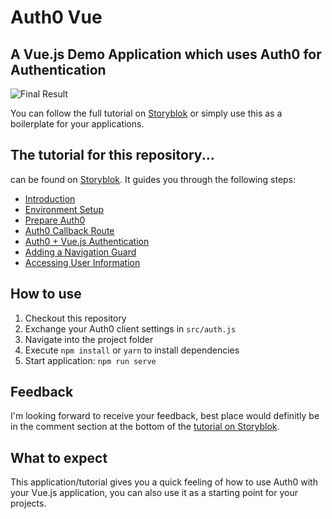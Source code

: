# Auth0 Vue

## A Vue.js Demo Application which uses Auth0 for Authentication

![Final Result](https://img.storyblok.com/8hXRKaQfX1jUBSk8jcul2xZdBZM=/957x0/f/39898/2466x1760/dab8c6f648/final-result.png)

You can follow the full tutorial on [Storyblok](https://www.storyblok.com/tp/how-to-auth0-vuejs-authentication) or simply use this as a boilerplate for your applications. 

## The tutorial for this repository...

can be found on [Storyblok](https://www.storyblok.com/tp/how-to-auth0-vuejs-authentication). It guides you through the following steps:

- [Introduction](https://www.storyblok.com/tp/how-to-auth0-vuejs-authentication)
- [Environment Setup](https://www.storyblok.com/tp/how-to-auth0-vuejs-authentication#environment-setup)
- [Prepare Auth0](https://www.storyblok.com/tp/how-to-auth0-vuejs-authentication#prepare-auth0)
- [Auth0 Callback Route](https://www.storyblok.com/tp/how-to-auth0-vuejs-authentication#auth0-callback-route)
- [Auth0 + Vue.js Authentication](https://www.storyblok.com/tp/how-to-auth0-vuejs-authentication#setup-auth0--vuejs-auth-plugin)
- [Adding a Navigation Guard](https://www.storyblok.com/tp/how-to-auth0-vuejs-authentication#adding-a-navigation-guard)
- [Accessing User Information](https://www.storyblok.com/tp/how-to-auth0-vuejs-authentication#accessing-user-information)

## How to use 

1. Checkout this repository
2. Exchange your Auth0 client settings in `src/auth.js`
3. Navigate into the project folder
4. Execute `npm install` or `yarn` to install dependencies
5. Start application: `npm run serve`

## Feedback

I'm looking forward to receive your feedback, best place would definitly be in the comment section at the bottom of the [tutorial on Storyblok](https://www.storyblok.com/tp/how-to-auth0-vuejs-authentication).

## What to expect

This application/tutorial gives you a quick feeling of how to use Auth0 with your Vue.js application, you can also use it as a starting point for your projects.


